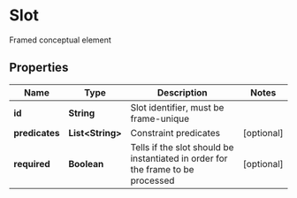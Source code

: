 

# Slot

Framed conceptual element
## Properties

Name | Type | Description | Notes
------------ | ------------- | ------------- | -------------
**id** | **String** | Slot identifier, must be frame-unique | 
**predicates** | **List&lt;String&gt;** | Constraint predicates |  [optional]
**required** | **Boolean** | Tells if the slot should be instantiated in order for the frame to be processed |  [optional]



